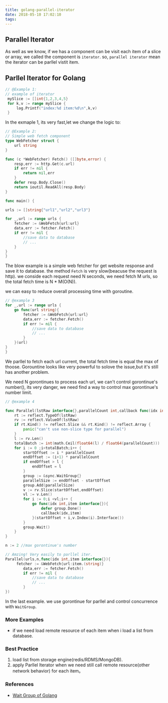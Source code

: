 ```yaml
---
title: golang-parallel-iterator
date: 2018-05-10 17:02:10
tags:
---
```


## Parallel Iterator

As well as we know, if we has a component can be visit each item of a slice or array, we called the component is `iterator`. so, `parallel iterator` mean the iterator can be parllel vistit item.



## Parllel Iterator for Golang

```go
// @Example 1:
// example of iterator
 mySlice := []int{1,2,3,4,5}
 for k,v := range mySlice {
     log.Printf("index:%d item:%d\n",k,v)
 }
```

In the exmaple 1, its very fast,let we change the logic to:

```go
// @Example 2:
// Simple web fetch component
type WebFetcher struct {
    url string
}

func (c *WebFetcher) Fetch() ([]byte,error) {
    resp,err := http.Get(c.url)
    if err != nil {
        return nil,err
    }
    defer resp.Body.Close()
    return ioutil.ReadAll(resp.Body)
}

func main() {

urls := []string{"url1","url2","url3"}

for _,url := range urls {
    fetcher := &WebFetch{url:url}
    data,err := fetcher.Fetch()
    if err != nil {
        //save data to database
        // ...
    }
}
}
```

The blow example is a simple web fetcher for get website response and save it to database. the method `Fetch` is very slow(beacuse the request is http). we conside each request need N seconds, we need fetch M urls, so the total fetch time is N * M(O(N)).

we can easy to reduce overall processing time with goroutine. 

```go
// @example 3
for _,url := range urls {
    go func(url string){
        fetcher := &WebFetch{url:url}
        data,err := fetcher.Fetch()
        if err != nil {
            //save data to database
            // ...
        }
    }(url)
}
}

```

We parllel to fetch each url current, the total fetch time is equal the max of thoose.  Gorountine looks like very powerful to solove  the issue,but it's still has another problem.

We need N gorontinues to process each url, we can't control gorontinue's number(), its very danger, we need find a way to control max gorontinue's number limit.

```go
// @example 4

func Parallel(lstRaw interface{},parallelCount int,callback func(idx int,item interface{})) {
	rt := reflect.TypeOf(lstRaw)
	rv := reflect.ValueOf(lstRaw)
	if rt.Kind() != reflect.Slice && rt.Kind() != reflect.Array {
		panic("can't use non-slice type for parallel")
	}
	l := rv.Len()
	totalBatch := int(math.Ceil(float64(l) / float64(parallelCount)))
	for i := 0 ;i<totalBatch;i++ {
		startOffset := i * parallelCount
		endOffset := (i+1) * parallelCount
		if endOffset > l {
			endOffset = l
		}
		group := &sync.WaitGroup{}
		parallelSize := endOffset - startOffset
		group.Add(parallelSize)
		v := rv.Slice(startOffset,endOffset)
		vl := v.Len()
		for i := 0;i <vl;i++ {
			go func(idx int,item interface{}){
				defer group.Done()
				callback(idx,item)
			}(startOffset + i,v.Index(i).Interface())
		}
		group.Wait()
	}
}

n := 2 //max gorontinue's number

// Amzing! Very easily to parllel iter.
Parallel(urls,n,func(idx int,item interface{}){
     fetcher := &WebFetch{url:item.(string)}
        data,err := fetcher.Fetch()
        if err != nil {
            //save data to database
            // ...
        }
})

```

In the last example. we use gorontinue for parllel and control concurrence with  `WaitGroup`.


### More Examples

* if we need load remote resource of each item when i load a list from database.


### Best Practice

1. load list from storage engine(redis/RDMS/MongoDB).
2. apply Parllel Iterator when we need still call remote resource(other network behavior) for each item。

### References

* [Wait Group of Golang](https://golang.org/pkg/sync/#WaitGroup)


































